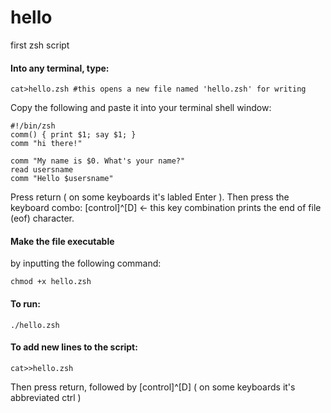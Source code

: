 # hello
first zsh script

#### Into any terminal, type:
```
cat>hello.zsh #this opens a new file named 'hello.zsh' for writing
```
Copy the following and paste it into your terminal shell window:
```
#!/bin/zsh
comm() { print $1; say $1; }
comm "hi there!"

comm "My name is $0. What's your name?"
read usersname
comm "Hello $usersname"
```
Press return ( on some keyboards it's labled Enter ).
Then press the keyboard combo: [control]^[D] <- this key combination prints the end of file (eof) character.

#### Make the file executable
by inputting the following command:
```
chmod +x hello.zsh
```
#### To run:
```
./hello.zsh
```
#### To add new lines to the script:
```
cat>>hello.zsh
```
Then press return, followed by [control]^[D] ( on some keyboards it's abbreviated ctrl )
